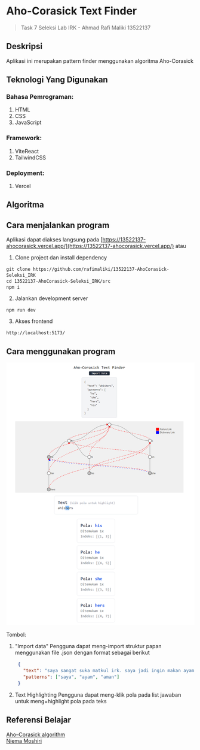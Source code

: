 # Aho-Corasick Text Finder
> Task 7 Seleksi Lab IRK - Ahmad Rafi Maliki 13522137

## Deskripsi

Aplikasi ini merupakan pattern finder menggunakan algoritma Aho-Corasick

## Teknologi Yang Digunakan

### Bahasa Pemrograman:
1. HTML
2. CSS
3. JavaScript
   
### Framework:
1. ViteReact
2. TailwindCSS
   
### Deployment:
1. Vercel


## Algoritma

## Cara menjalankan program

Aplikasi dapat diakses langsung pada [https://13522137-ahocorasick.vercel.app/](https://13522137-ahocorasick.vercel.app/) atau

1. Clone project dan install dependency
```
git clone https://github.com/rafimaliki/13522137-AhoCorasick-Seleksi_IRK
cd 13522137-AhoCorasick-Seleksi_IRK/src
npm i
```
2. Jalankan development server
```
npm run dev
```
3. Akses frontend
```
http://localhost:5173/
```

## Cara menggunakan program

![screenshot](img/screenshot.png)

Tombol:
1. "Import data"
   Pengguna dapat meng-import struktur papan menggunakan file .json dengan format sebagai berikut
    ```json
     {
       "text": "saya sangat suka matkul irk. saya jadi ingin makan ayam.",
       "patterns": ["saya", "ayam", "aman"]
     }
2. Text Highlighting
   Pengguna dapat meng-klik pola pada list jawaban untuk meng=highlight pola pada teks

## Referensi Belajar

[Aho–Corasick algorithm](https://en.wikipedia.org/wiki/Aho%E2%80%93Corasick_algorithm) <br>
[Niema Moshiri](https://www.youtube.com/watch?v=O7_w001f58c&t=505s)

